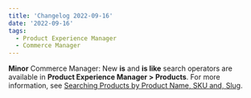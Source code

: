 ```yaml
---
title: 'Changelog 2022-09-16'
date: '2022-09-16'
tags:
  - Product Experience Manager
  - Commerce Manager
---
```

**Minor** Commerce Manager: New **is** and **is like** search operators are available in **Product Experience Manager > Products**. For more information, see [Searching Products by Product Name, SKU and, Slug](/docs/api/pxm/products/create-product).
